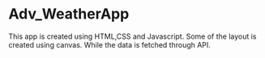 # Adv_WeatherApp

This app is created using HTML,CSS and Javascript. Some of the layout is created using canvas. While the data is fetched through API.


